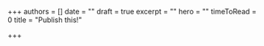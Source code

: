 +++
authors = []
date = ""
draft = true
excerpt = ""
hero = ""
timeToRead = 0
title = "Publish this!"

+++
